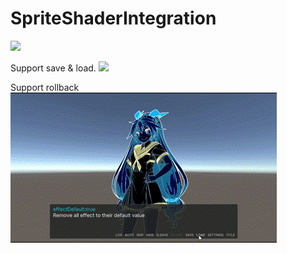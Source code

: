 # SpriteShaderIntegration


![](https://github.com/restush/SpriteShaderIntegration/blob/resources-branch/SSI-demo1.gif)

Support save & load.
![](https://github.com/restush/SpriteShaderIntegration/blob/resources-branch/SSI-demo2%20-%20Made%20with%20Clipchamp.gif)

Support rollback
![](https://github.com/restush/SpriteShaderIntegration/blob/resources-branch/SSI-demo3%20-%20Made%20with%20Clipchamp.gif)
